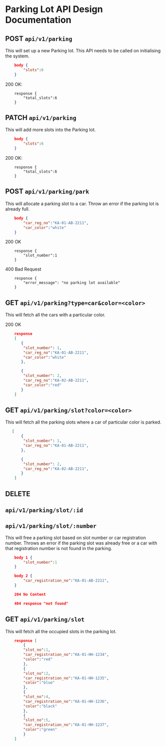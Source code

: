 # Parking Lot API Design Documentation
## POST `api/v1/parking`
This will set up a new Parking lot. This API needs to be called on initialising the system.
```json
    body {
        "slots":6
    }
```

200 OK: 

```
    response {
        "total_slots":6
    }
```

## PATCH `api/v1/parking`  
This will add more slots into the Parking lot.
```json
    body {
        "slots":6
    }
```

200 OK: 

```
    response {
        "total_slots":6
    }
```    

## POST `api/v1/parking/park`
This will allocate a parking slot to a car. Throw an error if the parking lot is already full.
```json    
    body {
        "car_reg_no":"KA-01-AB-2211",
        "car_color":"white"
    }
```
200 OK
```
    response {
        "slot_number":1
    }
```
400 Bad Request
```
    response {
        "error_message": "no parking lot available"
    }
```

## GET `api/v1/parking?type=car&color=<color>`
This will fetch all the cars with a particular color.

200 OK
```json
    response 
    [
       {
        "slot_number": 1,
        "car_reg_no":"KA-01-AB-2211",
        "car_color":"white"
       },

       {
        "slot_number": 2,
        "car_reg_no":"KA-02-AB-2211",
        "car_color":"red"
       }
    ]
```

## GET `api/v1/parking/slot?color=<color>`
This will fetch all the parking slots where a car of particular color is parked.
```json
   [
       {
        "slot_number": 1,
        "car_reg_no":"KA-01-AB-2211",
       },

       {
        "slot_number": 2,
        "car_reg_no":"KA-02-AB-2211",
       }
    ]
```

## DELETE  
## `api/v1/parking/slot/:id`
## `api/v1/parking/slot/:number`

This will free a parking slot based on slot number or car registration number. Throws an error
if the parking slot was already free or a car with that registration number is not found in the
parking.
```json
    body 1 {
        "slot_number":1
    }

    body 2 {
        "car_registration_no":"KA-01-AB-2211",
    }

    204 No Content

    404 response "not found"
```

## GET `api/v1/parking/slot`
This will fetch all the occupied slots in the parking lot.

```json
    response [
        {
        "slot_no":1,
        "car_registration_no":"KA-01-HH-1234",
        "color":"red"
        },
        {
        "slot_no":2,
        "car_registration_no":"KA-01-HH-1235",
        "color":"blue"
        },
        {
        "slot_no":4,
        "car_registration_no":"KA-01-HH-1236",
        "color":"black"
        },
        {
        "slot_no":5,
        "car_registration_no":"KA-01-HH-1237",
        "color":"green"
        }
    ]
```